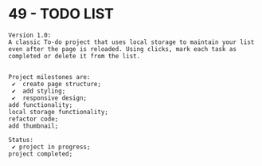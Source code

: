 # 49 - TODO LIST

    Version 1.0:
    A classic To-do project that uses local storage to maintain your list even after the page is reloaded. Using clicks, mark each task as completed or delete it from the list.


    Project milestones are:
     ✔  create page structure;
     ✔  add styling;
     ✔  responsive design;
    add functionality;
    local storage functionality;
    refactor code;
    add thumbnail;

    Status:
     ✔ project in progress;
    project completed;
